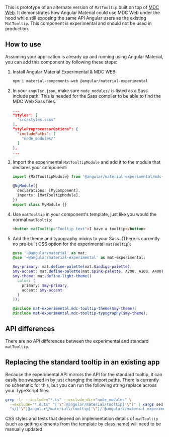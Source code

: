 This is prototype of an alternate version of `MatTooltip` built on top of
[MDC Web](https://github.com/material-components/material-components-web). It demonstrates how
Angular Material could use MDC Web under the hood while still exposing the same API Angular users as
the existing `MatTooltip`. This component is experimental and should not be used in production.

## How to use
Assuming your application is already up and running using Angular Material, you can add this
component by following these steps:

1. Install Angular Material Experimental & MDC WEB:

   ```bash
   npm i material-components-web @angular/material-experimental
   ```

2. In your `angular.json`, make sure `node_modules/` is listed as a Sass include path. This is
   needed for the Sass compiler to be able to find the MDC Web Sass files.

   ```json
   ...
   "styles": [
     "src/styles.scss"
   ],
   "stylePreprocessorOptions": {
     "includePaths": [
       "node_modules/"
     ]
   },
   ...
   ```

3. Import the experimental `MatTooltipModule` and add it to the module that declares your
   component:

   ```ts
   import {MatTooltipModule} from '@angular/material-experimental/mdc-tooltip';

   @NgModule({
     declarations: [MyComponent],
     imports: [MatTooltipModule],
   })
   export class MyModule {}
   ```

4. Use `matTooltip` in your component's template, just like you would the normal
   `matTooltip`:

   ```html
   <button matTooltip="Tooltip text">I have a tooltip</button>
   ```

5. Add the theme and typography mixins to your Sass. (There is currently no pre-built CSS option for
   the experimental `matTooltip`):

   ```scss
   @use '~@angular/material' as mat;
   @use '~@angular/material-experimental' as mat-experimental;

   $my-primary: mat.define-palette(mat.$indigo-palette);
   $my-accent: mat.define-palette(mat.$pink-palette, A200, A100, A400);
   $my-theme: mat.define-light-theme((
     color: (
       primary: $my-primary,
       accent: $my-accent
     )
   ));

   @include mat-experimental.mdc-tooltip-theme($my-theme);
   @include mat-experimental.mdc-tooltip-typography($my-theme);
   ```

## API differences
There are no API differences between the experimental and standard `matTooltip`.

## Replacing the standard tooltip in an existing app
Because the experimental API mirrors the API for the standard tooltip, it can easily be swapped in
by just changing the import paths. There is currently no schematic for this, but you can run the
following string replace across your TypeScript files:

```bash
grep -lr --include="*.ts" --exclude-dir="node_modules" \
  --exclude="*.d.ts" "['\"]@angular/material/tooltip['\"]" | xargs sed -i \
  "s/['\"]@angular\/material\/tooltip['\"]/'@angular\/material-experimental\/mdc-tooltip'/g"
```

CSS styles and tests that depend on implementation details of `matTooltip` (such as getting
elements from the template by class name) will need to be manually updated.
